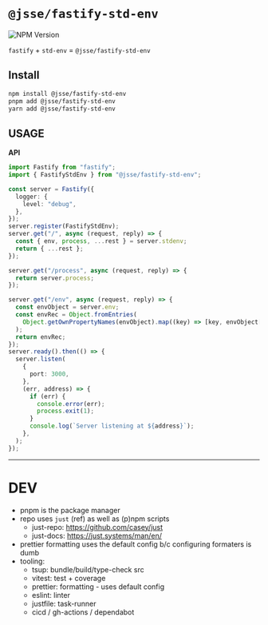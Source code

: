 # `@jsse/fastify-std-env`

<!-- https://shields.io/badges/npm-version -->

![NPM Version](https://img.shields.io/npm/v/%40jsse%fastify-std-env?style=flat-square&logo=npm&color=blue&cacheSeconds=60)

`fastify` + `std-env` = `@jsse/fastify-std-env`

## Install

```bash
npm install @jsse/fastify-std-env
pnpm add @jsse/fastify-std-env
yarn add @jsse/fastify-std-env
```

## USAGE

**API**

```typescript
import Fastify from "fastify";
import { FastifyStdEnv } from "@jsse/fastify-std-env";

const server = Fastify({
  logger: {
    level: "debug",
  },
});
server.register(FastifyStdEnv);
server.get("/", async (request, reply) => {
  const { env, process, ...rest } = server.stdenv;
  return { ...rest };
});

server.get("/process", async (request, reply) => {
  return server.process;
});

server.get("/env", async (request, reply) => {
  const envObject = server.env;
  const envRec = Object.fromEntries(
    Object.getOwnPropertyNames(envObject).map((key) => [key, envObject[key]]),
  );
  return envRec;
});
server.ready().then(() => {
  server.listen(
    {
      port: 3000,
    },
    (err, address) => {
      if (err) {
        console.error(err);
        process.exit(1);
      }
      console.log(`Server listening at ${address}`);
    },
  );
});
```

---

# DEV

- pnpm is the package manager
- repo uses `just` (ref) as well as (p)npm scripts
  - just-repo: https://github.com/casey/just
  - just-docs: https://just.systems/man/en/
- prettier formatting uses the default config b/c configuring formaters is dumb
- tooling:
  - tsup: bundle/build/type-check src
  - vitest: test + coverage
  - prettier: formatting - uses default config
  - eslint: linter
  - justfile: task-runner
  - cicd / gh-actions / dependabot
